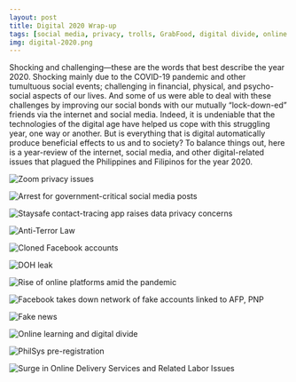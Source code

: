 ```yaml
---
layout: post
title: Digital 2020 Wrap-up
tags: [social media, privacy, trolls, GrabFood, digital divide, online learning, digitalized labor, rights, red-tagging]
img: digital-2020.png
---
```


Shocking and challenging—these are the words that best describe the year 2020. Shocking mainly due to the COVID-19 pandemic and other tumultuous social events; challenging in financial, physical, and psycho-social aspects of our lives. And some of us were able to deal with these challenges by improving our social bonds with our mutually “lock-down-ed” friends via the internet and social media. Indeed, it is undeniable that the technologies of the digital age have helped us cope with this struggling year, one way or another. But is everything that is digital automatically produce beneficial effects to us and to society? To balance things out, here is a year-review of the internet, social media, and other digital-related issues that plagued the Philippines and Filipinos for the year 2020.
<!--more-->

![Zoom privacy issues](/assets/img/digital-2020-1.png "Considering how essential they became due to remote work set-up caused by the pandemic, it is understandable that people became worried on the news about Zoom having cases where hackers hijack video call operations to post explicit contents, putting the privacy and security features of the platform in question.")

![Arrest for government-critical social media posts](/assets/img/digital-2020-2.png "Amidst the fear from the strict implementation of lockdown rules and regulations, Filipinos became more worried about their safety because of the series of arrests merely because of social media posts criticizing President Rodrigo Duterte and Senator Bong Go during the first few months of nationwide lockdown.")

![Staysafe contact-tracing app raises data privacy concerns](/assets/img/digital-2020-4.png "Despite the foreseen benefits, the official contact-tracing application of the government named the “StaySafe” raised some concerns with regards to its data privacy and security features, particularly its data storage policy and transfer with the Department of Health.")

![Anti-Terror Law](/assets/img/digital-2020-5.png "Despite how well-intended it may sound, the Anti-Terror Law (ATL) grants the Anti-Terror Council (ATC) the power to arrest, detain, and prosecute individuals or organizations that may be deemed as \“terrorists\” without any court trial. The controversial law sparked outrage online when the military stated that ATL would be used \“to regulate social media\” although the Department of National Defense (DND) Secretary Delfin Lorenzana rejected this claim as it impedes the freedom of speech and discourse. Even without their hands-on social media platforms, the ATL still aggravates the worsening atmosphere of institutionalized \“red-tagging\” in the Philippines.")

![Cloned Facebook accounts](/assets/img/digital-2020-6.png "Several duplicate Facebook accounts with names of activists, those critical to the government, and later on, those who do not have any social media accounts, have emerged in the early weeks of July. Some of the duplicated accounts went to the extreme and inflicted online harassment and sent death threats to the original accounts. Although Facebook did not have an official statement regarding this incident, it undeniably exacerbated the fear already caused by the then newly enacted Anti-Terror Law.")

![DOH leak](/assets/img/digital-2020-7.png "People are hesitant to undergo swab tests as turning out COVID-19 positive will not only affect their livelihood, but also their psycho-social aspect due to harmful stigma. With all its dire consequences, the uproar caused by the data leak of suspected COVID-19 patients which fundamentally violated their privacy rights is beyond understandable.")

![Rise of online platforms amid the pandemic](/assets/img/digital-2020-8.png "Online shopping platforms/applications such as Shopee and Lazada offered a market alternative to stores and malls that were unavailable due to lockdown. It is no surprise then that throughout 2020, there has been a surge of usage of online shopping applications and other related platforms as they serve as a convenient and virus-safe alternative.")

![Facebook takes down network of fake accounts linked to AFP, PNP](/assets/img/digital-2020-9.png "Hundreds of Facebook accounts linked to users China have been taken down by Facebook due to “coordinated inauthentic behavior” or interference in local politics of a country—in this case, in the Philippines and the United States. Coming from two distinct networks based in China with a reach of about 280,000 people, the pages post about domestic politics, anti-terror moves by the military, criticism of the opposition, youth activists and organizations, and the CPP-NPA and NDFP.")

![Fake news](/assets/img/digital-2020-9-2.png "Fake news has been a common sight in social media pages for the past few years. Aside from their inherent nature to mislead readers and audience from the truth to give way to their own propaganda, in a worst-case scenario, fake news can also become life-threatening. What is even worse is when a government institution itself is the one peddling these kinds of fake news.")

![Online learning and digital divide](/assets/img/digital-2020-10.png "The digital divide in the Philippines became more prominent in the official opening of online classes in October 2020. Although some students were able to join and adapt, others were facing technical difficulties due to unreliable internet connection and even suffered psychological distress because of this new classroom set-up and materials. In extreme cases, some students were selling sexually explicit materials in order to afford online learning, while others were completely left behind and were unable to enroll.")

![PhilSys pre-registration](/assets/img/digital-2020-11.png "PhilSys, Philippine National ID
The newly proposed national ID system of the Philippines named PhilSys, will not only create a unified ID system, but will also increase the efficiency of gathering and storing citizen’s data and improve its services, especially the financial distribution. Although it will give tons of benefits, challenges in logistics and its data security capability are still plaguing its actual implementation.")

![Surge in Online Delivery Services and Related Labor Issues](/assets/img/digital-2020-12.png "Despite being a fundamental aspect of the digital economy, delivery riders often experience the bad receiving end—either from customers or the company itself. In November 2020, approximately 100 Foodpanda drivers went to strike to protest the allegedly exploitative labor practices of the company.")
